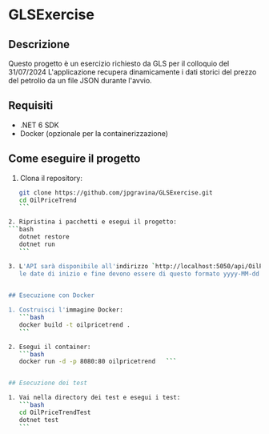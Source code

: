 # GLSExercise
## Descrizione
Questo progetto è un esercizio richiesto da GLS per il colloquio del 31/07/2024
L'applicazione recupera dinamicamente i dati storici del prezzo del petrolio da un file JSON durante l'avvio.

## Requisiti
- .NET 6 SDK
- Docker (opzionale per la containerizzazione)

## Come eseguire il progetto

1. Clona il repository:
 ```bash
    git clone https://github.com/jpgravina/GLSExercise.git
    cd OilPriceTrend
    ```

 2. Ripristina i pacchetti e esegui il progetto:
```bash
    dotnet restore
    dotnet run
    ```

3. L'API sarà disponibile all'indirizzo `http://localhost:5050/api/OilPriceTrend/GetOilPriceTrend?fromDate=startDate&toDate=endDate'
	le date di inizio e fine devono essere di questo formato yyyy-MM-dd
   

## Esecuzione con Docker

1. Costruisci l'immagine Docker:
    ```bash
    docker build -t oilpricetrend .
    ```

2. Esegui il container:
    ```bash
    docker run -d -p 8080:80 oilpricetrend   ```


## Esecuzione dei test

1. Vai nella directory dei test e esegui i test:
    ```bash
    cd OilPriceTrendTest
    dotnet test
    ```